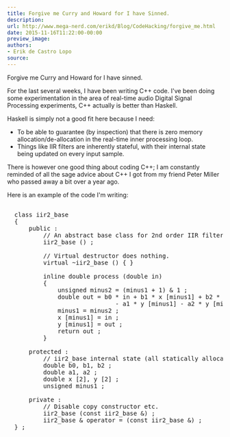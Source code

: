 ```yaml
---
title: Forgive me Curry and Howard for I have Sinned.
description:
url: http://www.mega-nerd.com/erikd/Blog/CodeHacking/forgive_me.html
date: 2015-11-16T11:22:00-00:00
preview_image:
authors:
- Erik de Castro Lopo
source:
---
```




<p>
Forgive me Curry and Howard for I have sinned.
</p>

<p>
For the last several weeks, I have been writing C++ code.
I've been doing some experimentation in the area of real-time audio Digital
Signal Processing experiments, C++ actually is better than Haskell.
</p>

<p>
Haskell is simply not a good fit here because I need:
</p>

<ul>
<li> To be able to guarantee (by inspection) that there is zero memory
	allocation/de-allocation in the real-time inner processing loop. </li>
<li> Things like IIR filters are inherently stateful, with their internal state
	being updated on every input sample.</li>
</ul>

<p>
There is however one good thing about coding C++; I am constantly reminded of
all the sage advice about C++ I got from my friend Peter Miller who passed
away a bit over a year ago.
</p>

<p>
Here is an example of the code I'm writing:
</p>

<pre class="code">

  class iir2_base
  {
      public :
          // An abstract base class for 2nd order IIR filters.
          iir2_base () ;

          // Virtual destructor does nothing.
          virtual ~iir2_base () { }

          inline double process (double in)
          {
              unsigned minus2 = (minus1 + 1) &amp; 1 ;
              double out = b0 * in + b1 * x [minus1] + b2 * x [minus2]
                              - a1 * y [minus1] - a2 * y [minus2] ;
              minus1 = minus2 ;
              x [minus1] = in ;
              y [minus1] = out ;
              return out ;
          }

      protected :
          // iir2_base internal state (all statically allocated).
          double b0, b1, b2 ;
          double a1, a2 ;
          double x [2], y [2] ;
          unsigned minus1 ;

      private :
          // Disable copy constructor etc.
          iir2_base (const iir2_base &amp;) ;
          iir2_base &amp; operator = (const iir2_base &amp;) ;
  } ;

</pre>


